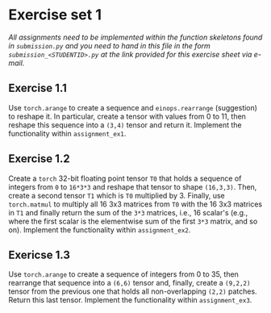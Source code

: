 # Exercise set 1

*All assignments need to be implemented within the function skeletons found in `submission.py`
and you need to hand in this file in the form `submission_<STUDENTID>.py` at the link provided
for this exercise sheet via e-mail.*

## Exercise 1.1

Use `torch.arange` to create a sequence and `einops.rearrange` (suggestion) to reshape it.
In particular, create a tensor with values from 0 to 11, then reshape this sequence into a 
`(3,4)` tensor and return it. Implement the functionality within `assignment_ex1`.

## Exercise 1.2

Create a `torch` 32-bit floating point tensor `T0`   that holds a sequence of integers from `0` to `16*3*3` and reshape that tensor to shape `(16,3,3)`. Then, create a second tensor `T1` which is `T0` multiplied by 3. Finally, use `torch.matmul` to multiply all 16 3x3 matrices from `T0` with the 16 3x3 matrices in `T1` and finally return the sum of the `3*3` matrices, i.e., 16 scalar's (e.g., where the first scalar is the elementwise sum of the first `3*3` matrix, and so on). Implement the functionality within `assignment_ex2`.

## Exericse 1.3

Use `torch.arange` to create a sequence of integers from 0 to 35, then rearrange that sequence into a `(6,6)` tensor and, finally, create a `(9,2,2)` tensor from the previous one that holds all non-overlapping `(2,2)` patches. Return this last tensor. Implement the functionality within `assignment_ex3`.
